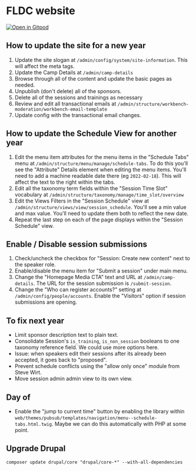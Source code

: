 # FLDC website

[![Open in Gitpod](https://gitpod.io/button/open-in-gitpod.svg)](https://gitpod.io/from-referrer/)

## How to update the site for a new year

1. Update the site slogan at `/admin/config/system/site-information`. This will affect the meta tags.
2. Update the Camp Details at `/admin/camp-details`
3. Browse through all of the content and update the basic pages as needed.
4. Unpublish (don't delete) all of the sponsors.
5. Delete all of the sessions and trainings as necessary
6. Review and edit all transactional emails at `/admin/structure/workbench-moderation/workbench-email-template`
7. Update config with the transactional email changes.

## How to update the Schedule View for another year

1. Edit the menu item attributes for the menu items in the "Schedule Tabs" menu at `/admin/structure/menu/manage/schedule-tabs`. To do this you'll see the "Attribute" Details element when editing the menu items. You'll need to add a machine readable date there (eg `2022-02-18`). This will affect the text to the right within the tabs.
2. Edit all the taxonomy term fields within the "Session Time Slot" vocabulary at `/admin/structure/taxonomy/manage/time_slot/overview`
3. Edit the Views Filters in the "Session Schedule" view at `/admin/structure/views/view/session_schedule`. You'll see a min value and max value. You'll need to update them both to reflect the new date.
4. Repeat the last step on each of the page displays within the "Session Schedule" view.

## Enable / Disable session submissions

1. Check/uncheck the checkbox for "Session: Create new content" next to the speaker role.
2. Enable/disable the menu item for "Submit a session" under main menu.
3. Change the "Homepage Media CTA" text and URL at `/admin/camp-details`. The URL for the session submission is  `/submit-session`.
4. Change the "Who can register accounts?" setting at `/admin/config/people/accounts`. Enable the "Visitors" option if session submissions are opening.

## To fix next year
 - Limit sponsor description text to plain text.
 - Consolidate Session's `is_training`, `is_non_session` booleans to one taxonomy reference field. We could use more options here.
 - Issue: when speakers edit their sessions after its already been accepted, it goes back to "proposed".
 - Prevent schedule conflicts using the "allow only once" module from Steve Wirt.
 - Move session admin admin view to its own view.

## Day of
 - Enable the "jump to current time" button by enabling the library within `web/themes/pubsub/templates/navigation/menu--schedule-tabs.html.twig`. Maybe we can do this automatically with PHP at some point.

## Upgrade Drupal
```
composer update drupal/core "drupal/core-*" --with-all-dependencies
```
